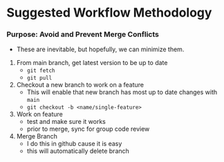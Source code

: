 # Suggested Workflow Methodology

### Purpose: Avoid and Prevent Merge Conflicts
- These are inevitable, but hopefully, we can minimize them.

1. From main branch, get latest version to be up to date
    - `git fetch`
    - `git pull`
2. Checkout a new branch to work on a feature
    - This will enable that new branch has most up to date changes with `main`
    - `git checkout -b <name/single-feature>`
3. Work on feature
    - test and make sure it works
    - prior to merge, sync for group code review
4. Merge Branch
    - I do this in github cause it is easy
    - this will automatically delete branch
